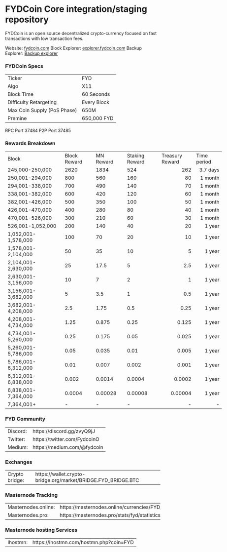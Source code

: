 FYDCoin Core integration/staging repository
=====================================


FYDCoin is an open source decentralized crypto-currency focused on fast transactions with low transaction fees.

Website: [fydcoin.com](https://www.fydcoin.com)
Block Explorer: [explorer.fydcoin.com](http://explorer.fydcoin.com/)
Backup Explorer: [Backup explorer](http://explorer.fydcoin.com/)
 
### FYDCoin Specs

<table>
<tr><td>Ticker</td><td>FYD</td></tr>
<tr><td>Algo</td><td>X11</td></tr>
<tr><td>Block Time</td><td>60 Seconds</td></tr>
<tr><td>Difficulty Retargeting</td><td>Every Block</td></tr>
<tr><td>Max Coin Supply (PoS Phase)</td><td>650M</td></tr>
<tr><td>Premine</td><td>650,000 FYD</td></tr>
</table>

RPC Port 37484 
P2P Port 37485 

### Rewards Breakdown

<table class="xl6553517252" style="border-collapse: collapse; table-layout: fixed; width: 528pt;" border="0" width="801" cellspacing="0" cellpadding="0">
<tbody>
<tr style="mso-height-source: userset; height: 15.75pt;">
<td class="xl6317252" style="height: 15.75pt; width: 200pt;" width="150" height="21">Block</td>
<td class="xl6317252" style="width: 90pt;" width="115">Block Reward</td>
<td class="xl6317252" style="width: 81pt;" width="107">MN Reward</td>
<td class="xl6317252" style="width: 100pt;" width="134">Staking Reward</td>
<td class="xl6317252" style="width: 100pt;" width="107">Treasury Reward</td>
<td class="xl6317252" style="width: 81pt;" width="107">Time period</td>
</tr>
<tr style="mso-height-source: userset; height: 15.75pt;">
<td class="xl6417252" style="height: 15.75pt;" height="21">245,000-250,000</td>
<td class="xl6617252">2620</td>
<td class="xl6617252">1834</td>
<td class="xl6717252">524</td>
<td class="xl6553517252" align="right">262</td>
<td class="xl6817252" align="right">3.7 days</td>
</tr>
<tr style="mso-height-source: userset; height: 15.75pt;">
<td class="xl6417252" style="height: 15.75pt;" height="21">250,001-294,000</td>
<td class="xl6617252">800</td>
<td class="xl6617252">560</td>
<td class="xl6617252">160</td>
<td class="xl6717252" align="right">80</td>
<td class="xl6817252" align="right">1 month</td>
</tr>
<tr style="mso-height-source: userset; height: 15.75pt;">
<td class="xl6417252" style="height: 15.75pt;" height="21">294,001-338,000</td>
<td class="xl6617252">700</td>
<td class="xl6617252">490</td>
<td class="xl6617252">140</td>
<td class="xl6717252" align="right">70</td>
<td class="xl6817252" align="right">1 month</td>
</tr>
<tr style="mso-height-source: userset; height: 15.75pt;">
<td class="xl6417252" style="height: 15.75pt;" height="21">338,001-382,000</td>
<td class="xl6617252">600</td>
<td class="xl6617252">420</td>
<td class="xl6617252">120</td>
<td class="xl6717252" align="right">60</td>
<td class="xl6817252" align="right">1 month</td>
</tr>
<tr style="mso-height-source: userset; height: 15.75pt;">
<td class="xl6417252" style="height: 15.75pt;" height="21">382,001-426,000</td>
<td class="xl6617252">500</td>
<td class="xl6617252">350</td>
<td class="xl6617252">100</td>
<td class="xl6717252" align="right">50</td>
<td class="xl6817252" align="right">1 month</td>
</tr>
<tr style="mso-height-source: userset; height: 15.75pt;">
<td class="xl6417252" style="height: 15.75pt;" height="21">426,001-470,000</td>
<td class="xl6617252">400</td>
<td class="xl6617252">280</td>
<td class="xl6617252">80</td>
<td class="xl6717252" align="right">40</td>
<td class="xl6817252" align="right">1 month</td>
</tr>
<tr style="mso-height-source: userset; height: 15.75pt;">
<td class="xl6417252" style="height: 15.75pt;" height="21">470,001-526,000</td>
<td class="xl6617252">300</td>
<td class="xl6617252">210</td>
<td class="xl6617252">60</td>
<td class="xl6717252" align="right">30</td>
<td class="xl6817252" align="right">1 month</td>
</tr>
<tr style="mso-height-source: userset; height: 15.75pt;">
<td class="xl6417252" style="height: 15.75pt;" height="21">526,001-1,052,000</td>
<td class="xl6617252">200</td>
<td class="xl6617252">140</td>
<td class="xl6617252">40</td>
<td class="xl6717252" align="right">20</td>
<td class="xl6817252" align="right">1 year</td>
</tr>
<tr style="mso-height-source: userset; height: 15.75pt;">
<td class="xl6417252" style="height: 15.75pt;" height="21">1,052,001-1,578,000</td>
<td class="xl6617252">100</td>
<td class="xl6617252">70</td>
<td class="xl6617252">20</td>
<td class="xl6717252" align="right">10</td>
<td class="xl6817252" align="right">1 year</td>
</tr>
<tr style="mso-height-source: userset; height: 15.75pt;">
<td class="xl6417252" style="height: 15.75pt;" height="21">1,578,001-2,104,000</td>
<td class="xl6617252">50</td>
<td class="xl6617252">35</td>
<td class="xl6617252">10</td>
<td class="xl6717252" align="right">5</td>
<td class="xl6817252" align="right">1 year</td>
</tr>
<tr style="mso-height-source: userset; height: 15.75pt;">
<td class="xl6417252" style="height: 15.75pt;" height="21">2,104,001-2,630,000</td>
<td class="xl6617252">25</td>
<td class="xl6617252">17.5</td>
<td class="xl6617252">5</td>
<td class="xl6717252" align="right">2.5</td>
<td class="xl6817252" align="right">1 year</td>
</tr>
<tr style="mso-height-source: userset; height: 15.75pt;">
<td class="xl6417252" style="height: 15.75pt;" height="21">2,630,001-3,156,000</td>
<td class="xl6617252">10</td>
<td class="xl6617252">7</td>
<td class="xl6617252">2</td>
<td class="xl6717252" align="right">1</td>
<td class="xl6817252" align="right">1 year</td>
</tr>
<tr style="mso-height-source: userset; height: 15.75pt;">
<td class="xl6417252" style="height: 15.75pt;" height="21">3,156,001-3,682,000</td>
<td class="xl6617252">5</td>
<td class="xl6617252">3.5</td>
<td class="xl6617252">1</td>
<td class="xl6717252" align="right">0.5</td>
<td class="xl6817252" align="right">1 year</td>
</tr>
<tr style="mso-height-source: userset; height: 15.75pt;">
<td class="xl6417252" style="height: 15.75pt;" height="21">3,682,001-4,208,000</td>
<td class="xl6617252">2.5</td>
<td class="xl6617252">1.75</td>
<td class="xl6617252">0.5</td>
<td class="xl6717252" align="right">0.25</td>
<td class="xl6817252" align="right">1 year</td>
</tr>
<tr style="mso-height-source: userset; height: 15.75pt;">
<td class="xl6417252" style="height: 15.75pt;" height="21">4,208,001-4,734,000</td>
<td class="xl6617252">1.25</td>
<td class="xl6617252">0.875</td>
<td class="xl6617252">0.25</td>
<td class="xl6717252" align="right">0.125</td>
<td class="xl6817252" align="right">1 year</td>
</tr>
<tr style="mso-height-source: userset; height: 15.75pt;">
<td class="xl6417252" style="height: 15.75pt;" height="21">4,734,001-5,260,000</td>
<td class="xl6617252">0.25</td>
<td class="xl6617252">0.175</td>
<td class="xl6617252">0.05</td>
<td class="xl6717252" align="right">0.025</td>
<td class="xl6817252" align="right">1 year</td>
</tr>
<tr style="mso-height-source: userset; height: 15.75pt;">
<td class="xl6417252" style="height: 15.75pt;" height="21">5,260,001-5,786,000</td>
<td class="xl6617252">0.05</td>
<td class="xl6617252">0.035</td>
<td class="xl6617252">0.01</td>
<td class="xl6717252" align="right">0.005</td>
<td class="xl6817252" align="right">1 year</td>
</tr>
<tr style="mso-height-source: userset; height: 15.75pt;">
<td class="xl6417252" style="height: 15.75pt;" height="21">5,786,001-6,312,000</td>
<td class="xl6617252">0.01</td>
<td class="xl6617252">0.007</td>
<td class="xl6617252">0.002</td>
<td class="xl6717252" align="right">0.001</td>
<td class="xl6817252" align="right">1 year</td>
</tr>
<tr style="mso-height-source: userset; height: 15.75pt;">
<td class="xl6417252" style="height: 15.75pt;" height="21">6,312,001-6,838,000</td>
<td class="xl6617252">0.002</td>
<td class="xl6617252">0.0014</td>
<td class="xl6617252">0.0004</td>
<td class="xl6717252" align="right">0.0002</td>
<td class="xl6817252" align="right">1 year</td>
</tr>
<tr style="mso-height-source: userset; height: 15.75pt;">
<td class="xl6417252" style="height: 15.75pt;" height="21">6,838,001-7,364,000</td>
<td class="xl6617252">0.0004</td>
<td class="xl6617252">0.00028</td>
<td class="xl6617252">0.00008</td>
<td class="xl6717252" align="right">0.00004</td>
<td class="xl6817252" align="right">1 year</td>
</tr>
<tr style="mso-height-source: userset; height: 15.75pt;">
<td class="xl6417252" style="height: 15.75pt;" height="21">7,364,001+</td>
<td class="xl6617252">-</td>
<td class="xl6617252">-</td>
<td class="xl6617252">-</td>
<td class="xl6717252" align="right">-</td>
<td class="xl6817252" align="right">-</td>
</tr>
</tbody>
</table>


### FYD Community

<table>
<tr><td>Discord:</td><td>https://discord.gg/zvyQ9jJ</td></tr>
<tr><td>Twitter:</td><td>https://twitter.com/FydcoinO</td></tr>
<tr><td>Medium:</td><td>https://medium.com/@fydcoin</td></tr>
</table>

### Exchanges

<table>
<tr><td>Crypto bridge:</td><td>https://wallet.crypto-bridge.org/market/BRIDGE.FYD_BRIDGE.BTC
</td></tr>
</table>

### Masternode Tracking

<table>
<tr><td>Masternodes.online:</td><td>https://masternodes.online/currencies/FYD/</td></tr>
<tr><td>Masternodes.pro: </td><td>https://masternodes.pro/stats/fyd/statistics
</td></tr>
</table>

### Masternode hosting Services 

<table>
<tr><td>Ihostmn:</td><td>https://ihostmn.com/hostmn.php?coin=FYD
</td></tr>
</table>
